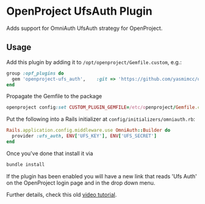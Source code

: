 # OpenProject UfsAuth Plugin

Adds support for OmniAuth UfsAuth strategy for OpenProject.

## Usage

Add this plugin by adding it to `/opt/openproject/Gemfile.custom`, e.g.:

```ruby
group :opf_plugins do
  gem 'openproject-ufs_auth',    :git => 'https://github.com/yasmimcc/openproject-ufs_auth.git'
end
```

Propagate the Gemfile to the package
```ruby
openproject config:set CUSTOM_PLUGIN_GEMFILE=/etc/openproject/Gemfile.custom
```

Put the following into a Rails initializer at `config/initializers/omniauth.rb`:
```ruby
Rails.application.config.middleware.use OmniAuth::Builder do
  provider :ufs_auth, ENV['UFS_KEY'], ENV['UFS_SECRET']
end
```


Once you've done that install it via

```ruby
bundle install
```

If the plugin has been enabled you will have a new link that reads 'Ufs Auth' on the OpenProject login page and in the drop down menu.

Further details, check this old [video tutorial](https://www.youtube.com/watch?v=esCN9razZiE).
